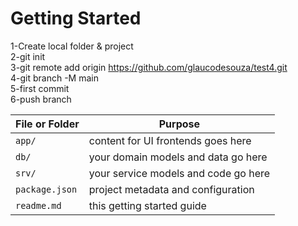 # Getting Started

1-Create local folder & project  
2-git init  
3-git remote add origin https://github.com/glaucodesouza/test4.git  
4-git branch -M main  
5-first commit  
6-push branch



File or Folder | Purpose
---------|----------
`app/` | content for UI frontends goes here
`db/` | your domain models and data go here
`srv/` | your service models and code go here
`package.json` | project metadata and configuration
`readme.md` | this getting started guide

